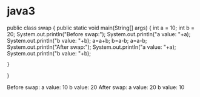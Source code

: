 # java3
public class swap {
	public static void main(String[] args)
	{ 
		int a = 10; 
		int b = 20; 
		System.out.println("Before swap:");
		System.out.println("a value: "+a); 
		System.out.println("b value: "+b);
		a=a+b;
		b=a-b;
		a=a-b; 
		System.out.println("After swap:"); 
		System.out.println("a value: "+a); 
		System.out.println("b value: "+b);
		
	}
}



Before swap:
a value: 10
b value: 20
After swap:
a value: 20
b value: 10
